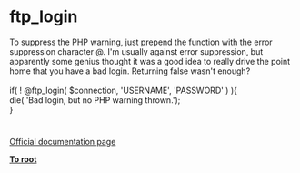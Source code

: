 # ftp_login



To suppress the PHP warning, just prepend the function with the error suppression character @. I&apos;m usually against error suppression, but apparently some genius thought it was a good idea to really drive the point home that you have a bad login. Returning false wasn&apos;t enough?<br><br>if( ! @ftp_login( $connection, &apos;USERNAME&apos;, &apos;PASSWORD&apos; ) ){<br>        die( &apos;Bad login, but no PHP warning thrown.&apos;);<br>}  

#

[Official documentation page](https://www.php.net/manual/en/function.ftp-login.php)

**[To root](/README.md)**